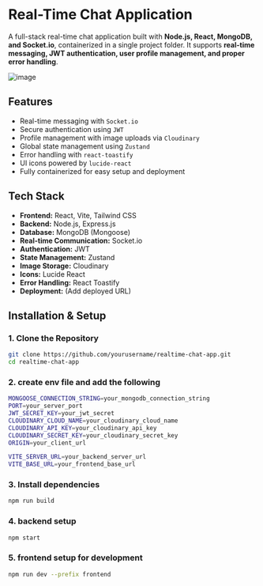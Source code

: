 # Real-Time Chat Application

A full-stack real-time chat application built with **Node.js, React, MongoDB, and Socket.io**, containerized in a single project folder. It supports **real-time messaging, JWT authentication, user profile management, and proper error handling**.

![image](https://github.com/user-attachments/assets/e342b0e1-3550-4410-bb67-927dfa4d10bc)

## Features

- Real-time messaging with `Socket.io`
- Secure authentication using `JWT`
- Profile management with image uploads via `Cloudinary`
- Global state management using `Zustand`
- Error handling with `react-toastify`
- UI icons powered by `lucide-react`
- Fully containerized for easy setup and deployment

## Tech Stack

- **Frontend:** React, Vite, Tailwind CSS  
- **Backend:** Node.js, Express.js  
- **Database:** MongoDB (Mongoose)  
- **Real-time Communication:** Socket.io  
- **Authentication:** JWT  
- **State Management:** Zustand  
- **Image Storage:** Cloudinary  
- **Icons:** Lucide React  
- **Error Handling:** React Toastify  
- **Deployment:** (Add deployed URL)  

## Installation & Setup

### 1. Clone the Repository  
```sh
git clone https://github.com/yourusername/realtime-chat-app.git
cd realtime-chat-app
```

### 2. create env file and add the following
```sh
MONGOOSE_CONNECTION_STRING=your_mongodb_connection_string
PORT=your_server_port
JWT_SECRET_KEY=your_jwt_secret
CLOUDINARY_CLOUD_NAME=your_cloudinary_cloud_name
CLOUDINARY_API_KEY=your_cloudinary_api_key
CLOUDINARY_SECRET_KEY=your_cloudinary_secret_key
ORIGIN=your_client_url

VITE_SERVER_URL=your_backend_server_url
VITE_BASE_URL=your_frontend_base_url
```

### 3. Install dependencies
```sh
npm run build
```

### 4. backend setup
```sh
npm start
```

### 5. frontend setup for development
```sh
npm run dev --prefix frontend
```
